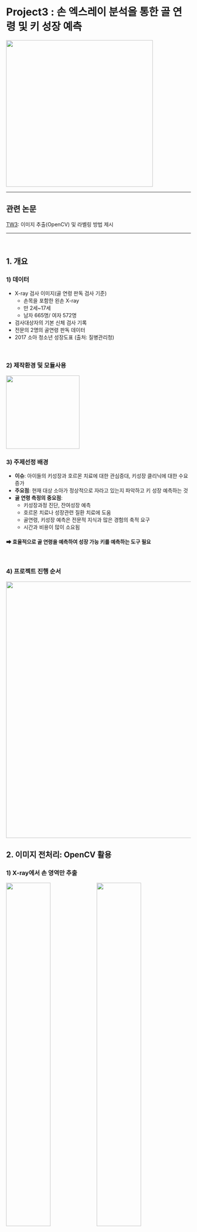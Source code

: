 # Project3 : 손 엑스레이 분석을 통한 골 연령 및 키 성장 예측
<img src="https://user-images.githubusercontent.com/115753833/228257283-e1f854c2-2ca1-4847-baad-8930594c0658.png" width="400">

-----
## 관련 논문

[TW3](https://github.com/ranyjoon/Project3/blob/main/%EB%85%BC%EB%AC%B8%EB%A6%AC%EB%B7%B0/TW3.md): 이미지 추출(OpenCV) 및 라벨링 방법 제시

-----
<br>

## 1. 개요
### 1) 데이터
 - X-ray 검사 이미지(골 연령 판독 검사 기준)
   - 손목을 포함한 왼손 X-ray
   - 만 2세~17세
   - 남자 665명/ 여자 572명
- 검사대상자의 기본 신체 검사 기록
- 전문의 2명의 골연령 판독 데이터
- 2017 소아 청소년 성장도표 (출처: 질병관리청)
<br>

### 2) 제작환경 및 모듈사용
<img src="https://user-images.githubusercontent.com/115753833/228258560-2890c929-baa9-430f-8a7f-469528e453a4.png" width='200'>
<br>

### 3) 주제선정 배경
- **이슈**: 아이들의 키성장과 호르몬 치료에 대한 관심증대, 키성장 클리닉에 대한 수요증가
- **주요점**: 현재 대상 소아가 정상적으로 자라고 있는지 파악하고 키 성장 예측하는 것
- **골 연령 측정의 중요점**: 
  - 키성장과정 진단, 잔여성장 예측
  - 호르몬 치료나 성장관련 질환 치료에 도움
  - 골연령, 키성장 예측은 전문적 지식과 많은 경험의 축적 요구
  - 시간과 비용이 많이 소요됨

#### ➡ 효율적으로 골 연령을 예측하여 성장 가능 키를 예측하는 도구 필요

<br>

### 4) 프로젝트 진행 순서
<img src="https://user-images.githubusercontent.com/115753833/228264806-68f26327-9a10-48a0-affe-b869a86b6a55.png" width='700'>
<br>

## 2. 이미지 전처리: OpenCV 활용
### 1) X-ray에서 손 영역만 추출
<img src="https://user-images.githubusercontent.com/115753833/228265668-164f3dc7-a27a-47c2-a86f-d8d5f2be7da1.png" width="49%"><img src="https://user-images.githubusercontent.com/115753833/228265895-704d1f23-1ab0-4069-92cf-eeaa9a12d96a.png" width="49%">

<br>

### 2) 손목 회전: 정확도 높이기
<img src="https://user-images.githubusercontent.com/115753833/228266456-6a6537c1-f61f-4929-bb57-cd9b0d3bc43e.png" width="550">
<br>

### 3) 모폴로지 연산을 통한 뼈 도출: TOPHAT 연산 사용
<img src="https://user-images.githubusercontent.com/115753833/228592281-d9efa145-140c-4f1c-bf9e-02568f325bb9.png" width="500">

```
◆ 모폴로지 연산이란?
  • 팽창과 수축의 형태학적 변환을 결합 하여 사용
  • 연산에 도움: 연산 시 형태가 변형되기도 하므로 두 방법을 결합할 경우 오류가 적음
  
◆ TOPHAT옵션 사용 이유
  • 형태의 변형은 줄이고, 밝기가 크게 튀는 부분만을 강조
  • 뼈 도출이 가장 잘됨
```
> <img src="https://user-images.githubusercontent.com/115753833/228268282-4cfd632a-717a-47c8-bb0c-1bd1bd72bc86.png" width="50%">

<br>

### 4) 최종 마스크 생성 및 비트연산을 통한 뼈 도출
<img src="https://user-images.githubusercontent.com/115753833/228599337-064ec332-4de1-4e68-a5c6-c28d8af03be2.png" width="66%"><img src="https://user-images.githubusercontent.com/115753833/228599894-d1462338-0086-49b7-b804-9c5da88760d6.png" width="5%"><img src="https://user-images.githubusercontent.com/115753833/228599566-08dd6222-894d-4094-a18a-1c07a4bf7909.png" width="28%">
<br>

```
◆ 히스토그램 균등화: CLAHE
    • 이미지를 작은 블록으로 나눔
    • 블록별 히스토그램 균일화
    • 이미지 전체에 히스토그램 균일화 달성
```
<br>

## 3. 이미지 라벨링
### 1) 관절 탐색을 위해 골연령 측정 방법 연구: TW3
  - [관련 논문](https://ieeexplore.ieee.org/stamp/stamp.jsp?arnumber=8660640)
  - 측정요소: 성별 / 왼손 엄지,중지,소지 뼈 11개 + 손목 뼈 2개
  - 측정방법: 골 성숙점수 산출 → 골 연령 표를 통해 골연령 측정
  - 장점: 골연령표가 0.1년 단위로 구분되므로 정확도가 높고, 객관적 평가가 가능
  - 단점: 성숙점수 산출 및 골 연령 표 비교에 비교적 평가시간이 긺
<br>

### 2) TW3를 활용하여 객체 선정
<img src="https://user-images.githubusercontent.com/115753833/228273470-50e2a73e-4f7d-4349-b120-78fc8ae5113f.png" width="700">
<br>

### 3) roboflow를 활용한 관절 Annotation(샘플 객체)
<img src="https://user-images.githubusercontent.com/115753833/228274409-42822a34-f77e-4823-a25a-4316dfb86a12.png" width="700">
<br>

### 3) YOLOv5를 활용한 관절 객체 탐지(모델 적용)
- YOLOv5 관련 논문 참조
- **기본값 설정**
  - YOLOx (mAP50: 0.990 / mAP50-95: 0.521)
  - YOLOm (mAP50: 0.991 / mAP50-95: 0.512)
- **YOLOx/YOLOm Fine Tuning**

  <img src="https://user-images.githubusercontent.com/115753833/228275594-794ba07d-4a7b-4431-a8a7-c3e2c7b0b9e9.png" width="700">
  <img src="https://user-images.githubusercontent.com/115753833/228276697-5444914b-0f30-469b-9a07-11af5d601db1.png" width="700">
<br>

### 4) 이미지 라벨링 결과
<img src="https://user-images.githubusercontent.com/115753833/228277304-463272eb-ca02-4f87-9c5a-ce68b11ef4ed.png" width="700">
<br>

## 4. 골 연령 예측
### 1) 데이터 준비
<img src="https://user-images.githubusercontent.com/115753833/228277900-aaf1c8fc-f56b-4b88-883e-2977eb69adf3.png" width="700">
<br>

### 2) 모델 구축: TJ-Net
- **TJ-Net관련 논문 참조**
  - TJ-Net은 이미지 특징을 학습하면서, 이미지의 특정 영역에 더 많은 중요도를 부여하여 골연령을 측정
  - Self-attention-mechanism:     
    - 상대적 중요도 계산
    - 특징 맵의 각 위치를 가중치로 조정 = 더 많은 중요도
<br>

- **모델 구축**
<br>

**`전체 구조`**
<br>

<img src="https://user-images.githubusercontent.com/115753833/228278952-763b622b-4b66-431f-91e5-419ce8ef4747.png" width="700">
<br>

**`각 관절(라벨) 분석`**
<br>

<img src="https://user-images.githubusercontent.com/115753833/228279612-83c0527e-156b-4b73-9546-7948876ce226.png" width="700">
<br>

### 3) Fine Tuning 결과(활성화함수, 옵티마이저 변경)
<img src="https://user-images.githubusercontent.com/115753833/228281257-88ff7ed7-fdbd-477a-bdc9-3f209973a89c.png" width="700">

```
◆ 검증 지표
  • MSE: 손실 값으로 평가를 하게 되며, MSE는 오차의 민감도가 높아 회귀 예측 시 중요한 평가 지표로 사용
  • MAE(보조수단): 10진수로 표기 되므로 오차의 범위를 직관적으로 알기 쉬워 보조적인 평가 지표로 사용
```
<br>

### 4) 최적모델 학습 결과
<img src="https://user-images.githubusercontent.com/115753833/228281671-3b7770d7-67eb-4494-b969-83701e148986.png" width="700">
<br>

## 5. 키 성장 예측(만 18세 기준)
### 1) 키 성장 공식 성립
<img src="https://user-images.githubusercontent.com/115753833/228281899-d44ec0b0-00c2-42d3-9512-d1fe993726bc.png" width="700">
<br>

### 2) 함수화 하여 계산
<img src="https://user-images.githubusercontent.com/115753833/228282259-0e6a1011-2b3b-4e09-ab01-21b8264a5bd4.png" width="700">
<br>

### 3) 백분위 도표 그리기
<img src="https://user-images.githubusercontent.com/115753833/228282894-5ea59005-ab56-4249-b40e-35e66f4f7646.png" width="700">
<br>

## 6. 결과
- **기대효과**: 
  - GUI를 통해 전문의나 환자가 쉽게 이용 가능하도록 함
  - 딥러닝 학습을 통한 시간 절약
  - 단계축소로 인한 비용 유리
- **한계점**:
  - 현재 모델로 전문의보다 오차범위가 1개월 정도 더 크게 나오므로 정확도 개선 필요
  - 최종 키 예측 시 외부적 변수를 고려하기 어려움
  - 현재 표본의 최종 키 데이터가 없어 정확도 판별의 어려움
  
  






  





 





